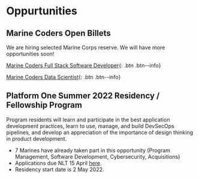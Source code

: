 # Oppurtunities

## Marine Coders Open Billets
We are hiring selected Marine Corps reserve. We will have more opportunities soon!

[Marine Coders Full Stack Software Developer](https://miu.applytojob.com/apply/SARAyhWg6O/Marine-Coders-Full-Stack-Developer-Status-Open){: .btn .btn--info}

[Marine Coders Data Scientist](https://miu.applytojob.com/apply/EgDlyYoaAO/Data-Scientist-Status-Open){: .btn .btn--info}

##  Platform One Summer 2022 Residency / Fellowship Program

Program residents will learn and participate in the best application development practices, learn to use, manage, and build DevSecOps pipelines, and develop an appreciation of the importance of design thinking in product development. 

  * 7 Marines have already taken part in this opportunity (Program Management, Software Development, Cybersecurity, Acquisitions)
  * Applications due NLT 15 April [here](https://p1.dso.mil/#residency/).
  * Residency start date is 2 May 2022.
